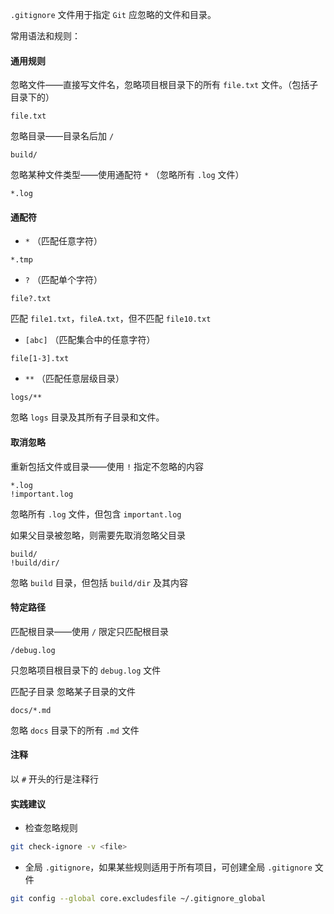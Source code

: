 `.gitignore` 文件用于指定 `Git` 应忽略的文件和目录。

常用语法和规则：
#### 通用规则
忽略文件——直接写文件名，忽略项目根目录下的所有 `file.txt` 文件。（包括子目录下的）
```
file.txt
```

忽略目录——目录名后加 `/`
```
build/
```

忽略某种文件类型——使用通配符 `*` （忽略所有 `.log` 文件）
```
*.log
```

#### 通配符
- `*` （匹配任意字符）
```
*.tmp
```

- `?` （匹配单个字符）
```
file?.txt
```
匹配 `file1.txt`，`fileA.txt`，但不匹配 `file10.txt`

- `[abc]` （匹配集合中的任意字符）
```
file[1-3].txt
```

- `**` （匹配任意层级目录）
```
logs/**
```
忽略 `logs` 目录及其所有子目录和文件。

#### 取消忽略
重新包括文件或目录——使用 `!` 指定不忽略的内容
```
*.log
!important.log
```
忽略所有 `.log` 文件，但包含 `important.log`

如果父目录被忽略，则需要先取消忽略父目录
```
build/
!build/dir/
```
忽略 `build` 目录，但包括 `build/dir` 及其内容

#### 特定路径
匹配根目录——使用 `/` 限定只匹配根目录
```
/debug.log
```
只忽略项目根目录下的 `debug.log` 文件

匹配子目录
忽略某子目录的文件
```
docs/*.md
```
忽略 `docs` 目录下的所有 `.md` 文件

#### 注释
以 `#` 开头的行是注释行

#### 实践建议
- 检查忽略规则
```bash
git check-ignore -v <file>
```

- 全局 `.gitignore`，如果某些规则适用于所有项目，可创建全局 `.gitignore` 文件
```bash
git config --global core.excludesfile ~/.gitignore_global
```